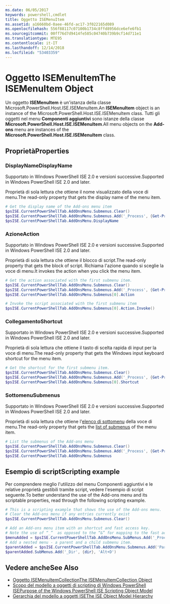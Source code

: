 ```yaml
---
ms.date: 06/05/2017
keywords: powershell,cmdlet
title: Oggetto ISEMenuItem
ms.assetid: a16660bd-0aee-46fd-ac17-3f022165d089
ms.openlocfilehash: 556f88117c07100b1734c8ffd8956dce6efe6fb1
ms.sourcegitcommit: 00ff76d7d9414fe585c04740b739b9cf14d711e1
ms.translationtype: MTE95
ms.contentlocale: it-IT
ms.lasthandoff: 12/14/2018
ms.locfileid: "53403359"
---
```

# <a name="the-isemenuitem-object"></a><span data-ttu-id="ed6f5-103">Oggetto ISEMenuItem</span><span class="sxs-lookup"><span data-stu-id="ed6f5-103">The ISEMenuItem Object</span></span>

<span data-ttu-id="ed6f5-104">Un oggetto **ISEMenuItem** è un'istanza della classe Microsoft.PowerShell.Host.ISE.ISEMenuItem.</span><span class="sxs-lookup"><span data-stu-id="ed6f5-104">An **ISEMenuItem** object is an instance of the Microsoft.PowerShell.Host.ISE.ISEMenuItem class.</span></span> <span data-ttu-id="ed6f5-105">Tutti gli oggetti nel menu **Componenti aggiuntivi** sono istanze della classe **Microsoft.PowerShell.Host.ISE.ISEMenuItem**.</span><span class="sxs-lookup"><span data-stu-id="ed6f5-105">All menu objects on the **Add-ons** menu are instances of the **Microsoft.PowerShell.Host.ISE.ISEMenuItem** class.</span></span>

## <a name="properties"></a><span data-ttu-id="ed6f5-106">Proprietà</span><span class="sxs-lookup"><span data-stu-id="ed6f5-106">Properties</span></span>

### <a name="displayname"></a><span data-ttu-id="ed6f5-107">DisplayName</span><span class="sxs-lookup"><span data-stu-id="ed6f5-107">DisplayName</span></span>

<span data-ttu-id="ed6f5-108">Supportato in Windows PowerShell ISE 2.0 e versioni successive.</span><span class="sxs-lookup"><span data-stu-id="ed6f5-108">Supported in Windows PowerShell ISE 2.0 and later.</span></span>

<span data-ttu-id="ed6f5-109">Proprietà di sola lettura che ottiene il nome visualizzato della voce di menu.</span><span class="sxs-lookup"><span data-stu-id="ed6f5-109">The read-only property that gets the display name of the menu item.</span></span>

```powershell
# Get the display name of the Add-ons menu item
$psISE.CurrentPowerShellTab.AddOnsMenu.Submenus.Clear()
$psISE.CurrentPowerShellTab.AddOnsMenu.Submenus.Add('_Process', {Get-Process}, 'Alt+P')
$psISE.CurrentPowerShellTab.AddOnsMenu.DisplayName
```

### <a name="action"></a><span data-ttu-id="ed6f5-110">Azione</span><span class="sxs-lookup"><span data-stu-id="ed6f5-110">Action</span></span>

<span data-ttu-id="ed6f5-111">Supportato in Windows PowerShell ISE 2.0 e versioni successive.</span><span class="sxs-lookup"><span data-stu-id="ed6f5-111">Supported in Windows PowerShell ISE 2.0 and later.</span></span>

<span data-ttu-id="ed6f5-112">Proprietà di sola lettura che ottiene il blocco di script.</span><span class="sxs-lookup"><span data-stu-id="ed6f5-112">The read-only property that gets the block of script.</span></span> <span data-ttu-id="ed6f5-113">Richiama l'azione quando si sceglie la voce di menu.</span><span class="sxs-lookup"><span data-stu-id="ed6f5-113">It invokes the action when you click the menu item.</span></span>

```powershell
# Get the action associated with the first submenu item.
$psISE.CurrentPowerShellTab.AddOnsMenu.Submenus.Clear()
$psISE.CurrentPowerShellTab.AddOnsMenu.Submenus.Add('_Process', {Get-Process}, 'Alt+P')
$psISE.CurrentPowerShellTab.AddOnsMenu.Submenus[0].Action

# Invoke the script associated with the first submenu item
$psISE.CurrentPowerShellTab.AddOnsMenu.Submenus[0].Action.Invoke()
```

### <a name="shortcut"></a><span data-ttu-id="ed6f5-114">Collegamento</span><span class="sxs-lookup"><span data-stu-id="ed6f5-114">Shortcut</span></span>

<span data-ttu-id="ed6f5-115">Supportato in Windows PowerShell ISE 2.0 e versioni successive.</span><span class="sxs-lookup"><span data-stu-id="ed6f5-115">Supported in Windows PowerShell ISE 2.0 and later.</span></span>

<span data-ttu-id="ed6f5-116">Proprietà di sola lettura che ottiene il tasto di scelta rapida di input per la voce di menu.</span><span class="sxs-lookup"><span data-stu-id="ed6f5-116">The read-only property that gets the Windows input keyboard shortcut for the menu item.</span></span>

```powershell
# Get the shortcut for the first submenu item.
$psISE.CurrentPowerShellTab.AddOnsMenu.Submenus.Clear()
$psISE.CurrentPowerShellTab.AddOnsMenu.Submenus.Add('_Process', {Get-Process}, 'Alt+P')
$psISE.CurrentPowerShellTab.AddOnsMenu.Submenus[0].Shortcut
```

### <a name="submenus"></a><span data-ttu-id="ed6f5-117">Sottomenu</span><span class="sxs-lookup"><span data-stu-id="ed6f5-117">Submenus</span></span>

<span data-ttu-id="ed6f5-118">Supportato in Windows PowerShell ISE 2.0 e versioni successive.</span><span class="sxs-lookup"><span data-stu-id="ed6f5-118">Supported in Windows PowerShell ISE 2.0 and later.</span></span>

<span data-ttu-id="ed6f5-119">Proprietà di sola lettura che ottiene l'[elenco di sottomenu](The-ISEMenuItemCollection-Object.md) della voce di menu.</span><span class="sxs-lookup"><span data-stu-id="ed6f5-119">The read-only property that gets the [list of submenus](The-ISEMenuItemCollection-Object.md) of the menu item.</span></span>

```powershell
# List the submenus of the Add-ons menu
$psISE.CurrentPowerShellTab.AddOnsMenu.Submenus.Clear()
$psISE.CurrentPowerShellTab.AddOnsMenu.Submenus.Add('_Process', {Get-Process}, 'Alt+P')
$psISE.CurrentPowerShellTab.AddOnsMenu.Submenus
```

## <a name="scripting-example"></a><span data-ttu-id="ed6f5-120">Esempio di script</span><span class="sxs-lookup"><span data-stu-id="ed6f5-120">Scripting example</span></span>

<span data-ttu-id="ed6f5-121">Per comprendere meglio l'utilizzo del menu Componenti aggiuntivi e le relative proprietà gestibili tramite script, vedere l'esempio di script seguente.</span><span class="sxs-lookup"><span data-stu-id="ed6f5-121">To better understand the use of the Add-ons menu and its scriptable properties, read through the following scripting example.</span></span>

```powershell
# This is a scripting example that shows the use of the Add-ons menu.
# Clear the Add-ons menu if any entries currently exist
$psISE.CurrentPowerShellTab.AddOnsMenu.Submenus.Clear()

# Add an Add-ons menu item with an shortcut and fast access key.
# Note the use of “_”  as opposed to the “&” for mapping to the fast access key letter for the menu item.
$menuAdded = $psISE.CurrentPowerShellTab.AddOnsMenu.SubMenus.Add('_Process', {Get-Process}, 'Alt+P')
# Add a nested menu - a parent and a child submenu item.
$parentAdded = $psISE.CurrentPowerShellTab.AddOnsMenu.Submenus.Add('Parent', $null, $null)
$parentAdded.SubMenus.Add('_Dir', {dir}, 'Alt+D')
```

## <a name="see-also"></a><span data-ttu-id="ed6f5-122">Vedere anche</span><span class="sxs-lookup"><span data-stu-id="ed6f5-122">See Also</span></span>

- [<span data-ttu-id="ed6f5-123">Oggetto ISEMenuItemCollection</span><span class="sxs-lookup"><span data-stu-id="ed6f5-123">The ISEMenuItemCollection Object</span></span>](The-ISEMenuItemCollection-Object.md)
- [<span data-ttu-id="ed6f5-124">Scopo del modello a oggetti di scripting di Windows PowerShell ISE</span><span class="sxs-lookup"><span data-stu-id="ed6f5-124">Purpose of the Windows PowerShell ISE Scripting Object Model</span></span>](Purpose-of-the-Windows-PowerShell-ISE-Scripting-Object-Model.md)
- [<span data-ttu-id="ed6f5-125">Gerarchia del modello a oggetti ISE</span><span class="sxs-lookup"><span data-stu-id="ed6f5-125">The ISE Object Model Hierarchy</span></span>](The-ISE-Object-Model-Hierarchy.md)